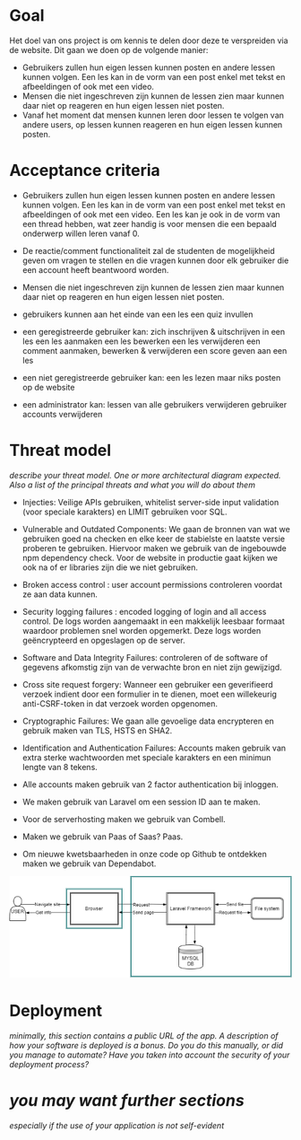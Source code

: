 # Goal
Het doel van ons project is om kennis te delen door deze te verspreiden via de website. Dit gaan we doen op de volgende manier:

 - Gebruikers zullen hun eigen lessen kunnen posten en andere lessen kunnen volgen. Een les kan in de vorm van een post enkel met tekst en afbeeldingen of ook met een video.
 - Mensen die niet ingeschreven zijn kunnen de lessen zien maar kunnen daar niet op reageren en hun eigen lessen niet posten.
 - Vanaf het moment dat mensen kunnen leren door lessen te volgen van andere users, op lessen kunnen reageren en hun eigen lessen kunnen posten.

# Acceptance criteria

 - Gebruikers zullen hun eigen lessen kunnen posten en andere lessen kunnen volgen. Een les kan in de vorm van een post enkel met tekst en afbeeldingen of ook met een video. Een les kan je ook in de vorm van een thread hebben, wat zeer handig is voor mensen die een bepaald onderwerp willen leren vanaf 0. 
 - De reactie/comment functionaliteit zal de studenten de mogelijkheid geven om vragen te stellen en die vragen kunnen door elk gebruiker die een account heeft beantwoord worden.
 - Mensen die niet ingeschreven zijn kunnen de lessen zien maar kunnen daar niet op reageren en hun eigen lessen niet posten.
 - gebruikers kunnen aan het einde van een les een quiz invullen


 - een geregistreerde gebruiker kan:  zich inschrijven & uitschrijven in een les
                                        een les aanmaken
                                        een les bewerken
                                        een les verwijderen
                                        een comment aanmaken, bewerken & verwijderen
                                        een score geven aan een les

- een niet geregistreerde gebruiker kan: een les lezen maar niks posten op de website

- een administrator kan: lessen van alle gebruikers verwijderen 
                            gebruiker accounts verwijderen



# Threat model
*describe your threat model. One or more architectural diagram expected. Also a list of the principal threats and what you will do about them*

-	Injecties: Veilige APIs gebruiken, whitelist server-side input validation (voor speciale karakters) en LIMIT gebruiken voor SQL.

-	Vulnerable and Outdated Components: We gaan de bronnen van wat we gebruiken goed na checken en elke keer de stabielste en laatste versie proberen te gebruiken. Hiervoor maken we gebruik van de ingebouwde npm dependency check. Voor de website in productie gaat kijken we ook na of er libraries zijn die we niet gebruiken.

-	Broken access control : user account permissions controleren voordat ze aan data kunnen.

-	Security logging failures : encoded logging of login and all access control. De logs worden aangemaakt in een makkelijk leesbaar formaat waardoor problemen snel worden opgemerkt. Deze logs worden geëncrypteerd en opgeslagen op de server.

- Software and Data Integrity Failures: controleren of de software of gegevens afkomstig zijn van de verwachte bron en niet zijn gewijzigd.

- Cross site request forgery: Wanneer een gebruiker een geverifieerd verzoek indient door een formulier in te dienen, moet een willekeurig anti-CSRF-token in dat verzoek worden opgenomen. 

- Cryptographic Failures: We gaan alle gevoelige data encrypteren en gebruik maken van TLS, HSTS en SHA2.

- Identification and Authentication Failures: Accounts maken gebruik van extra sterke wachtwoorden met speciale karakters en een minimun lengte van 8 tekens.
- Alle accounts maken gebruik van 2 factor authentication bij inloggen.
- We maken gebruik van Laravel om een session ID aan te  maken.


- Voor de serverhosting maken we gebruik van Combell.
- Maken we gebruik van Paas of Saas? Paas.

- Om nieuwe kwetsbaarheden in onze code op Github te ontdekken maken we gebruik van Dependabot.

<img src="architecture_diagram.png"/>

# Deployment
*minimally, this section contains a public URL of the app. A description of how your software is deployed is a bonus. Do you do this manually, or did you manage to automate? Have you taken into account the security of your deployment process?*
# *you may want further sections*
*especially if the use of your application is not self-evident*
